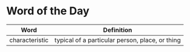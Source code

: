 # Word of the Day

|Word|Definition|
|---|---|
|characteristic|typical of a particular person, place, or thing|
